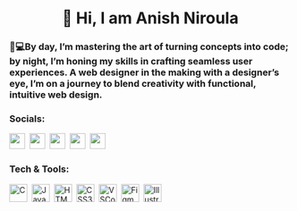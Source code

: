 <div id="toc">
  <ul align="center" style="list-style: none">
    <summary>
      <h1>
        👋 Hi, I am Anish Niroula
      </h1>
    </summary>
  </ul>
</div>

 **<h3 align="left">🎨💻By day, I’m mastering the art of turning concepts into code; by night, I’m honing my skills in crafting seamless user experiences. A web designer in the making with a designer’s eye, I’m on a journey to blend creativity with functional, intuitive web design.</h3>**
 
**<h3 align="left">Socials:</h3>** 
<p align="left"><a href="https://www.linkedin.com/in/anishniroula" target="_blank"><img src="https://img.shields.io/badge/LinkedIn-0077B5?style=for-the-badge&logo=linkedin&logoColor=white" height="28" style="margin-right: 4px"></a> <a href="https://www.instagram.com/anishniroulaxyz" target="_blank"><img src="https://img.shields.io/badge/Instagram-E4405F?style=for-the-badge&logo=instagram&logoColor=white" height="28" style="margin-right: 4px"></a> <a href="https://www.facebook.com/anishniroulaxyz" target="_blank"><img src="https://img.shields.io/badge/Facebook-1877F2?style=for-the-badge&logo=facebook&logoColor=white" height="28" style="margin-right: 4px"></a> <a href="https://www.behance.net/anishniroula" target="_blank"><img src="https://img.shields.io/badge/-Behance-blue?style=for-the-badge&logo=behance&logoColor=white" height="28" style="margin-right: 4px"></a> <a href="https://dribbble.com/anishniroula" target="_blank"><img src="https://img.shields.io/badge/Dribbble-EA4C89?style=for-the-badge&logo=dribbble&logoColor=white" height="28" style="margin-right: 4px"></a></p>


 **<h3 align="left">Tech & Tools:</h3>**

<p align="left"><img src="https://skillicons.dev/icons?i=c" height="32" alt="C" style="margin-right: 4px"> <img src="https://cdn.jsdelivr.net/gh/devicons/devicon/icons/javascript/javascript-original.svg" height="32" alt="JavaScript" style="margin-right: 4px"> <img src="https://cdn.jsdelivr.net/gh/devicons/devicon@latest/icons/html5/html5-original-wordmark.svg" height="32" alt="HTML5" style="margin-right: 4px"> <img src="https://cdn.jsdelivr.net/gh/devicons/devicon@latest/icons/css3/css3-original-wordmark.svg" height="32" alt="CSS3" style="margin-right: 4px"> <img src="https://cdn.jsdelivr.net/gh/devicons/devicon@latest/icons/vscode/vscode-original.svg" height="32" alt="VSCode" style="margin-right: 4px"> <img src="https://cdn.jsdelivr.net/gh/devicons/devicon@latest/icons/figma/figma-original.svg" height="32" alt="Figma" style="margin-right: 4px"> <img src="https://cdn.jsdelivr.net/gh/devicons/devicon@latest/icons/illustrator/illustrator-plain.svg" height="32" alt="Illustrator" style="margin-right: 4px"></p>
